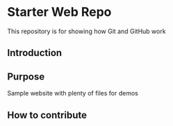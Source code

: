 # Starter Web Repo

This repository is for showing how Git and GitHub work
## Introduction



## Purpose

Sample website with plenty of files for demos
## How to contribute
